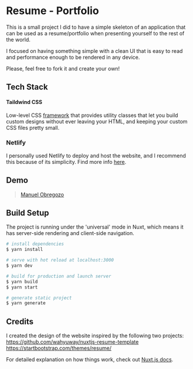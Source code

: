 # Resume - Portfolio 

This is a small project I did to have a simple skeleton of an application that can be used as a resume/portfolio when presenting yourself to the rest of the world.

I focused on having something simple with a clean UI that is easy to read and performance enough to be rendered in any device.

Please, feel free to fork it and create your own!

## Tech Stack

#### Taildwind CSS
Low-level CSS [framework](https://tailwindcss.com/) that provides utility classes that let you build custom designs without ever leaving your HTML, and keeping your custom CSS files pretty small.

### Netlify
I personally used Netlify to deploy and host the website, and I recommend this because of its simplicity. Find more info [here](https://www.netlify.com/).

## Demo

> [Manuel Obregozo](https://www.manuelobregozo.com)

## Build Setup

The project is running under the 'universal' mode in Nuxt, which means it has server-side rendering and client-side navigation.

``` bash
# install dependencies
$ yarn install

# serve with hot reload at localhost:3000
$ yarn dev

# build for production and launch server
$ yarn build
$ yarn start

# generate static project
$ yarn generate
```

## Credits

I created the design of the website inspired by the following two projects:
https://github.com/wahyuway/nuxtjs-resume-template
https://startbootstrap.com/themes/resume/

For detailed explanation on how things work, check out [Nuxt.js docs](https://nuxtjs.org).
